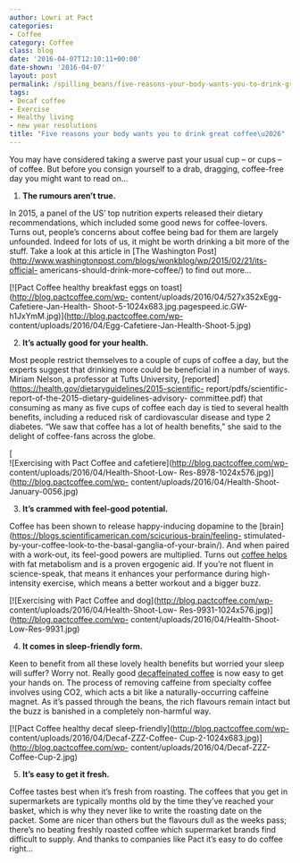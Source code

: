 ```yaml
---
author: Lowri at Pact
categories:
- Coffee
category: Coffee
class: blog
date: '2016-04-07T12:10:11+00:00'
date-shown: '2016-04-07'
layout: post
permalink: /spilling_beans/five-reasons-your-body-wants-you-to-drink-great-coffee
tags:
- Decaf coffee
- Exercise
- Healthy living
- new year resolutions
title: "Five reasons your body wants you to drink great coffee\u2026"
---
```


You may have considered taking a swerve past your usual cup – or cups – of
coffee. But before you consign yourself to a drab, dragging, coffee-free day
you might want to read on…

  1. **The rumours aren’t true.**

In 2015, a panel of the US’ top nutrition experts released their dietary
recommendations, which included some good news for coffee-lovers. Turns out,
people’s concerns about coffee being bad for them are largely unfounded.
Indeed for lots of us, it might be worth drinking a bit more of the stuff.
Take a look at this article in [The Washington
Post](http://www.washingtonpost.com/blogs/wonkblog/wp/2015/02/21/its-official-
americans-should-drink-more-coffee/) to find out more…

[![Pact Coffee healthy breakfast eggs on toast](http://blog.pactcoffee.com/wp-
content/uploads/2016/04/527x352xEgg-Cafetiere-Jan-Health-
Shoot-5-1024x683.jpg.pagespeed.ic.GW-h1JxYmM.jpg)](http://blog.pactcoffee.com/wp-
content/uploads/2016/04/Egg-Cafetiere-Jan-Health-Shoot-5.jpg)

  2. **It’s actually good for your health.**

Most people restrict themselves to a couple of cups of coffee a day, but the
experts suggest that drinking more could be beneficial in a number of ways.
Miriam Nelson, a professor at Tufts University,
[reported](https://health.gov/dietaryguidelines/2015-scientific-
report/pdfs/scientific-report-of-the-2015-dietary-guidelines-advisory-
committee.pdf) that consuming as many as five cups of coffee each day is tied
to several health benefits, including a reduced risk of cardiovascular disease
and type 2 diabetes. “We saw that coffee has a lot of health benefits,” she
said to the delight of coffee-fans across the globe.

[  
![Exercising with Pact Coffee and cafetiere](http://blog.pactcoffee.com/wp-
content/uploads/2016/04/Health-Shoot-Low-
Res-8978-1024x576.jpg)](http://blog.pactcoffee.com/wp-
content/uploads/2016/04/Health-Shoot-January-0056.jpg)

  3. **It’s crammed with feel-good potential.**

Coffee has been shown to release happy-inducing dopamine to the
[brain](https://blogs.scientificamerican.com/scicurious-brain/feeling-
stimulated-by-your-coffee-look-to-the-basal-ganglia-of-your-brain/). And when
paired with a work-out, its feel-good powers are multiplied. Turns out [coffee
helps](https://www.ncbi.nlm.nih.gov/pubmed/11583104) with fat metabolism and
is a proven ergogenic aid. If you’re not fluent in science-speak, that means
it enhances your performance during high-intensity exercise, which means a
better workout and a bigger buzz.

[![Exercising with Pact Coffee and dog](http://blog.pactcoffee.com/wp-
content/uploads/2016/04/Health-Shoot-Low-
Res-9931-1024x576.jpg)](http://blog.pactcoffee.com/wp-
content/uploads/2016/04/Health-Shoot-Low-Res-9931.jpg)

  4. **It comes in sleep-friendly form.**

Keen to benefit from all these lovely health benefits but worried your sleep
will suffer? Worry not. Really good [decaffeinated
coffee](http://www.pactcoffee.com/coffees) is now easy to get your hands on.
The process of removing caffeine from specialty coffee involves using CO2,
which acts a bit like a naturally-occurring caffeine magnet. As it’s passed
through the beans, the rich flavours remain intact but the buzz is banished in
a completely non-harmful way.

[![Pact Coffee healthy decaf sleep-friendly](http://blog.pactcoffee.com/wp-
content/uploads/2016/04/Decaf-ZZZ-Coffee-
Cup-2-1024x683.jpg)](http://blog.pactcoffee.com/wp-
content/uploads/2016/04/Decaf-ZZZ-Coffee-Cup-2.jpg)

  5. **It’s easy to get it fresh.**

Coffee tastes best when it’s fresh from roasting. The coffees that you get in
supermarkets are typically months old by the time they’ve reached your basket,
which is why they never like to write the roasting date on the packet. Some
are nicer than others but the flavours dull as the weeks pass; there’s no
beating freshly roasted coffee which supermarket brands find difficult to
supply. And thanks to companies like Pact it’s easy to do coffee right…